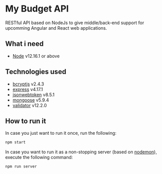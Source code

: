 # My Budget API
RESTful API based on NodeJs to give middle/back-end support for upcomming Angular and React web applications.

## What i need
- [Node](https://nodejs.org/en/download/) v12.16.1 or above

## Technologies used
- [bcryptjs](https://www.npmjs.com/package/bcryptjs) v2.4.3
- [express](https://www.npmjs.com/package/express) v4.17.1
- [jsonwebtoken](https://www.npmjs.com/package/jsonwebtoken) v8.5.1
- [mongoose](https://www.npmjs.com/package/mongoose) v5.9.4
- [validator](https://www.npmjs.com/package/validator) v12.2.0

## How to run it
In case you just want to run it once, run the following:
```sh
npm start
```
In case you want to run it as a non-stopping server (based on [nodemon](https://www.npmjs.com/package/nodemon)), execute the following command:
```sh
npm run server
```